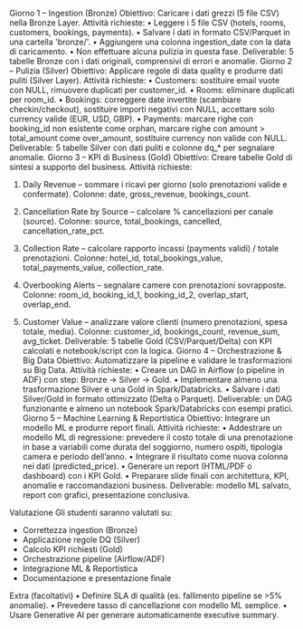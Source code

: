 Giorno 1 – Ingestion (Bronze)
Obiettivo: Caricare i dati grezzi (5 file CSV) nella Bronze Layer.
Attività richieste:
• Leggere i 5 file CSV (hotels, rooms, customers, bookings, payments).
• Salvare i dati in formato CSV/Parquet in una cartella &#39;bronze/&#39;.
• Aggiungere una colonna ingestion_date con la data di caricamento.
• Non effettuare alcuna pulizia in questa fase.
Deliverable: 5 tabelle Bronze con i dati originali, comprensivi di errori e anomalie.
Giorno 2 – Pulizia (Silver)
Obiettivo: Applicare regole di data quality e produrre dati puliti (Silver Layer).
Attività richieste:
• Customers: sostituire email vuote con NULL, rimuovere duplicati per customer_id.
• Rooms: eliminare duplicati per room_id.
• Bookings: correggere date invertite (scambiare checkin/checkout), sostituire importi
negativi con NULL, accettare solo currency valide (EUR, USD, GBP).
• Payments: marcare righe con booking_id non esistente come orphan, marcare righe con
amount &gt; total_amount come over_amount, sostituire currency non valide con NULL.
Deliverable: 5 tabelle Silver con dati puliti e colonne dq_* per segnalare anomalie.
Giorno 3 – KPI di Business (Gold)
Obiettivo: Creare tabelle Gold di sintesi a supporto del business.
Attività richieste:
1. Daily Revenue – sommare i ricavi per giorno (solo prenotazioni valide e confermate).
Colonne: date, gross_revenue, bookings_count.
2. Cancellation Rate by Source – calcolare % cancellazioni per canale (source).
Colonne: source, total_bookings, cancelled, cancellation_rate_pct.
3. Collection Rate – calcolare rapporto incassi (payments validi) / totale prenotazioni.
Colonne: hotel_id, total_bookings_value, total_payments_value, collection_rate.

4. Overbooking Alerts – segnalare camere con prenotazioni sovrapposte.
Colonne: room_id, booking_id_1, booking_id_2, overlap_start, overlap_end.
5. Customer Value – analizzare valore clienti (numero prenotazioni, spesa totale, media).
Colonne: customer_id, bookings_count, revenue_sum, avg_ticket.
Deliverable: 5 tabelle Gold (CSV/Parquet/Delta) con KPI calcolati e notebook/script con la
logica.
Giorno 4 – Orchestrazione &amp; Big Data
Obiettivo: Automatizzare la pipeline e validare le trasformazioni su Big Data.
Attività richieste:
• Creare un DAG in Airflow (o pipeline in ADF) con step: Bronze → Silver → Gold.
• Implementare almeno una trasformazione Silver e una Gold in Spark/Databricks.
• Salvare i dati Silver/Gold in formato ottimizzato (Delta o Parquet).
Deliverable: un DAG funzionante e almeno un notebook Spark/Databricks con esempi
pratici.
Giorno 5 – Machine Learning &amp; Reportistica
Obiettivo: Integrare un modello ML e produrre report finali.
Attività richieste:
• Addestrare un modello ML di regressione: prevedere il costo totale di una prenotazione
in base a variabili come durata del soggiorno, numero ospiti, tipologia camera e periodo
dell’anno.
• Integrare il risultato come nuova colonna nei dati (predicted_price).
• Generare un report (HTML/PDF o dashboard) con i KPI Gold.
• Preparare slide finali con architettura, KPI, anomalie e raccomandazioni business.
Deliverable: modello ML salvato, report con grafici, presentazione conclusiva.

Valutazione
Gli studenti saranno valutati su:
- Correttezza ingestion (Bronze)
- Applicazione regole DQ (Silver)
- Calcolo KPI richiesti (Gold)
- Orchestrazione pipeline (Airflow/ADF)
- Integrazione ML &amp; Reportistica
- Documentazione e presentazione finale

Extra (facoltativi)
• Definire SLA di qualità (es. fallimento pipeline se &gt;5% anomalie).
• Prevedere tasso di cancellazione con modello ML semplice.
• Usare Generative AI per generare automaticamente executive summary.